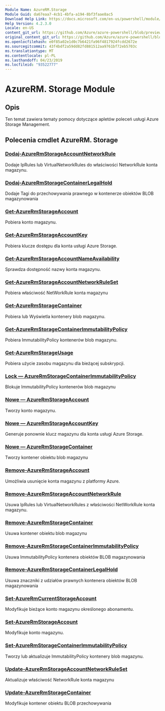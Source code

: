 ```yaml
---
Module Name: AzureRM.Storage
Module Guid: da67eaa7-4cb1-4bfa-a194-8bf3faae8ac5
Download Help Link: https://docs.microsoft.com/en-us/powershell/module/azurerm.storage
Help Version: 4.2.3.0
Locale: en-US
content_git_url: https://github.com/Azure/azure-powershell/blob/preview/src/ResourceManager/Storage/Commands.Management.Storage/help/AzureRM.Storage.md
original_content_git_url: https://github.com/Azure/azure-powershell/blob/preview/src/ResourceManager/Storage/Commands.Management.Storage/help/AzureRM.Storage.md
ms.openlocfilehash: e0f85a02e1d0c7b6421fa96f4817924fcdd2672e
ms.sourcegitcommit: 43f4bdf2a59dd82fd881512aa9761bf72eb5703c
ms.translationtype: MT
ms.contentlocale: pl-PL
ms.lasthandoff: 04/23/2019
ms.locfileid: "93522777"
---
```

# AzureRM. Storage Module
## Opis
Ten temat zawiera tematy pomocy dotyczące apletów poleceń usługi Azure Storage Management.

## Polecenia cmdlet AzureRM. Storage
### [Dodaj-AzureRmStorageAccountNetworkRule](Add-AzureRmStorageAccountNetworkRule.md)
 Dodaje IpRules lub VirtualNetworkRules do właściwości NetworkRule konta magazynu.

### [Dodaj-AzureRmStorageContainerLegalHold](Add-AzureRmStorageContainerLegalHold.md)
Dodaje Tagi do przechowywania prawnego w kontenerze obiektów BLOB magazynowania

### [Get-AzureRmStorageAccount](Get-AzureRmStorageAccount.md)
Pobiera konto magazynu.

### [Get-AzureRmStorageAccountKey](Get-AzureRmStorageAccountKey.md)
Pobiera klucze dostępu dla konta usługi Azure Storage.

### [Get-AzureRmStorageAccountNameAvailability](Get-AzureRmStorageAccountNameAvailability.md)
Sprawdza dostępność nazwy konta magazynu.

### [Get-AzureRmStorageAccountNetworkRuleSet](Get-AzureRmStorageAccountNetworkRuleSet.md)
Pobiera właściwość NetWorkRule konta magazynu

### [Get-AzureRmStorageContainer](Get-AzureRmStorageContainer.md)
Pobiera lub Wyświetla kontenery blob magazynu.

### [Get-AzureRmStorageContainerImmutabilityPolicy](Get-AzureRmStorageContainerImmutabilityPolicy.md)
Pobiera ImmutabilityPolicy kontenerów blob magazynu.

### [Get-AzureRmStorageUsage](Get-AzureRmStorageUsage.md)
Pobiera użycie zasobu magazynu dla bieżącej subskrypcji.

### [Lock — AzureRmStorageContainerImmutabilityPolicy](Lock-AzureRmStorageContainerImmutabilityPolicy.md)
Blokuje ImmutabilityPolicy kontenerów blob magazynu

### [Nowe — AzureRmStorageAccount](New-AzureRmStorageAccount.md)
Tworzy konto magazynu.

### [Nowe — AzureRmStorageAccountKey](New-AzureRmStorageAccountKey.md)
Generuje ponownie klucz magazynu dla konta usługi Azure Storage.

### [Nowe — AzureRmStorageContainer](New-AzureRmStorageContainer.md)
Tworzy kontener obiektu blob magazynu

### [Remove-AzureRmStorageAccount](Remove-AzureRmStorageAccount.md)
Umożliwia usunięcie konta magazynu z platformy Azure.

### [Remove-AzureRmStorageAccountNetworkRule](Remove-AzureRmStorageAccountNetworkRule.md)
Usuwa IpRules lub VirtualNetworkRules z właściwości NetWorkRule konta magazynu.

### [Remove-AzureRmStorageContainer](Remove-AzureRmStorageContainer.md)
Usuwa kontener obiektu blob magazynu

### [Remove-AzureRmStorageContainerImmutabilityPolicy](Remove-AzureRmStorageContainerImmutabilityPolicy.md)
Usuwa ImmutabilityPolicy kontenera obiektów BLOB magazynowania

### [Remove-AzureRmStorageContainerLegalHold](Remove-AzureRmStorageContainerLegalHold.md)
Usuwa znaczniki z udziałów prawnych kontenera obiektów BLOB magazynowania

### [Set-AzureRmCurrentStorageAccount](Set-AzureRmCurrentStorageAccount.md)
Modyfikuje bieżące konto magazynu określonego abonamentu.

### [Set-AzureRmStorageAccount](Set-AzureRmStorageAccount.md)
Modyfikuje konto magazynu.

### [Set-AzureRmStorageContainerImmutabilityPolicy](Set-AzureRmStorageContainerImmutabilityPolicy.md)
Tworzy lub aktualizuje ImmutabilityPolicy kontenery blob magazynu.

### [Update-AzureRmStorageAccountNetworkRuleSet](Update-AzureRmStorageAccountNetworkRuleSet.md)
Aktualizuje właściwość NetworkRule konta magazynu

### [Update-AzureRmStorageContainer](Update-AzureRmStorageContainer.md)
Modyfikuje kontener obiektu BLOB przechowywania


